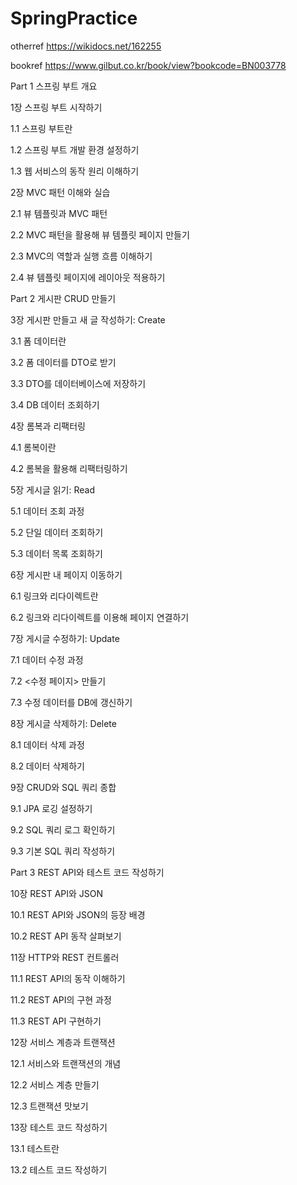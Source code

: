 # SpringPractice

otherref https://wikidocs.net/162255

bookref https://www.gilbut.co.kr/book/view?bookcode=BN003778

Part 1 스프링 부트 개요

 

1장 스프링 부트 시작하기

1.1 스프링 부트란

1.2 스프링 부트 개발 환경 설정하기

1.3 웹 서비스의 동작 원리 이해하기

 

2장 MVC 패턴 이해와 실습

2.1 뷰 템플릿과 MVC 패턴

2.2 MVC 패턴을 활용해 뷰 템플릿 페이지 만들기

2.3 MVC의 역할과 실행 흐름 이해하기

2.4 뷰 템플릿 페이지에 레이아웃 적용하기

 

Part 2 게시판 CRUD 만들기

 

3장 게시판 만들고 새 글 작성하기: Create

3.1 폼 데이터란

3.2 폼 데이터를 DTO로 받기

3.3 DTO를 데이터베이스에 저장하기

3.4 DB 데이터 조회하기

 

4장 롬복과 리팩터링

4.1 롬복이란

4.2 롬복을 활용해 리팩터링하기

 

5장 게시글 읽기: Read

5.1 데이터 조회 과정

5.2 단일 데이터 조회하기

5.3 데이터 목록 조회하기

 

6장 게시판 내 페이지 이동하기

6.1 링크와 리다이렉트란

6.2 링크와 리다이렉트를 이용해 페이지 연결하기

 

7장 게시글 수정하기: Update

7.1 데이터 수정 과정

7.2 <수정 페이지> 만들기

7.3 수정 데이터를 DB에 갱신하기

 

8장 게시글 삭제하기: Delete

8.1 데이터 삭제 과정

8.2 데이터 삭제하기

 

9장 CRUD와 SQL 쿼리 종합

9.1 JPA 로깅 설정하기

9.2 SQL 쿼리 로그 확인하기

9.3 기본 SQL 쿼리 작성하기

 

Part 3 REST API와 테스트 코드 작성하기

 

10장 REST API와 JSON

10.1 REST API와 JSON의 등장 배경

10.2 REST API 동작 살펴보기

 

11장 HTTP와 REST 컨트롤러

11.1 REST API의 동작 이해하기

11.2 REST API의 구현 과정

11.3 REST API 구현하기

 

12장 서비스 계층과 트랜잭션

12.1 서비스와 트랜잭션의 개념

12.2 서비스 계층 만들기

12.3 트랜잭션 맛보기

 

13장 테스트 코드 작성하기

13.1 테스트란

13.2 테스트 코드 작성하기
